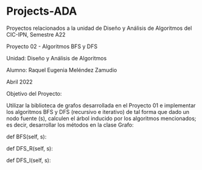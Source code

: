 # Projects-ADA
Proyectos relacionados a la unidad de Diseño y Análisis de Algoritmos del CIC-IPN, Semestre A22


Proyecto 02 - Algoritmos BFS y DFS

Unidad: Diseño y Análisis de Algoritmos

Alumno: Raquel Eugenia Meléndez Zamudio

Abril 2022

Objetivo del Proyecto:

Utilizar la biblioteca de grafos desarrollada en el Proyecto 01 e implementar los algoritmos BFS y DFS (recursivo e iterativo) de tal forma que dado un nodo fuente (s), calculen el árbol inducido por los algoritmos mencionados; es decir, desarrollar los métodos en la clase Grafo:

def BFS(self, s):

def DFS_R(self, s):

def DFS_I(self, s):
